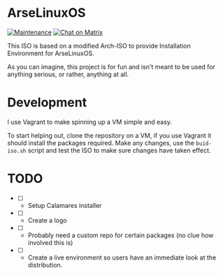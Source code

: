 # ArseLinuxOS

[![Maintenance](https://img.shields.io/maintenance/yes/2023.svg)]() 
[![Chat on Matrix](https://matrix.to/img/matrix-badge.svg)](https://app.element.io/#/room/#lounge:matrix.arselinux.org)


This ISO is based on a modified Arch-ISO to provide Installation Environment for ArseLinuxOS.

As you can imagine, this project is for fun and isn't meant to be used for anything serious, or rather, anything at all.



# Development

I use Vagrant to make spinning up a VM simple and easy.

To start helping out, clone the repository on a VM, if you use Vagrant it should install the packages required. 
Make any changes, use the `buid-iso.sh` script and test the ISO to make sure changes have taken effect.




# TODO

- [ ] - Setup Calamares installer
- [ ] - Create a logo
- [ ] - Probably need a custom repo for certain packages (no clue how involved this is)
- [ ] - Create a live environment so users have an immediate look at the distribution.


